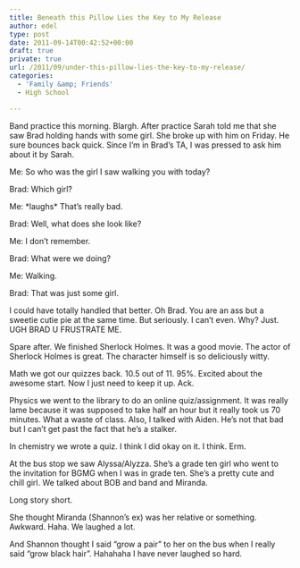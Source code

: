 ```yaml
---
title: Beneath this Pillow Lies the Key to My Release
author: edel
type: post
date: 2011-09-14T00:42:52+00:00
draft: true
private: true
url: /2011/09/under-this-pillow-lies-the-key-to-my-release/
categories:
  - 'Family &amp; Friends'
  - High School

---
```

Band practice this morning. Blargh. After practice Sarah told me that she saw Brad holding hands with some girl. She broke up with him on Friday. He sure bounces back quick. Since I&#8217;m in Brad&#8217;s TA, I was pressed to ask him about it by Sarah.

Me: So who was the girl I saw walking you with today?
  
Brad: Which girl?
  
Me: \*laughs\* That&#8217;s really bad.
  
Brad: Well, what does she look like?
  
Me: I don&#8217;t remember.
  
Brad: What were we doing?
  
Me: Walking.
  
Brad: That was just some girl.

I could have totally handled that better. Oh Brad. You are an ass but a sweetie cutie pie at the same time. But seriously. I can&#8217;t even. Why? Just. UGH BRAD U FRUSTRATE ME.

Spare after. We finished Sherlock Holmes. It was a good movie. The actor of Sherlock Holmes is great. The character himself is so deliciously witty.

Math we got our quizzes back. 10.5 out of 11. 95%. Excited about the awesome start. Now I just need to keep it up. Ack.

Physics we went to the library to do an online quiz/assignment. It was really lame because it was supposed to take half an hour but it really took us 70 minutes. What a waste of class. Also, I talked with Aiden. He&#8217;s not that bad but I can&#8217;t get past the fact that he&#8217;s a stalker.

In chemistry we wrote a quiz. I think I did okay on it. I think. Erm.

At the bus stop we saw Alyssa/Alyzza. She&#8217;s a grade ten girl who went to the invitation for BGMG when I was in grade ten. She&#8217;s a pretty cute and chill girl. We talked about BOB and band and Miranda.

Long story short.

She thought Miranda (Shannon&#8217;s ex) was her relative or something. Awkward. Haha. We laughed a lot.

And Shannon thought I said &#8220;grow a pair&#8221; to her on the bus when I really said &#8220;grow black hair&#8221;. Hahahaha I have never laughed so hard.

<ol class="footnote">
</ol>